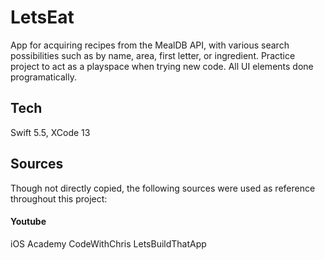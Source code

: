 # LetsEat
App for acquiring recipes from the MealDB API, with various search possibilities such as by name, area, first letter, or ingredient. Practice project to act as a playspace when trying new code. All UI elements done programatically. 

## Tech 
Swift 5.5, XCode 13

## Sources 
Though not directly copied, the following sources were used as reference throughout this project:
#### Youtube
iOS Academy
CodeWithChris
LetsBuildThatApp
